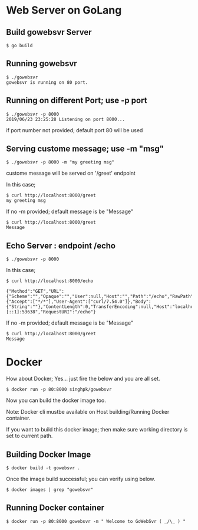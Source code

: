 # Web Server on GoLang

## Build gowebsvr Server

  ```
  $ go build
  ```

## Running gowebsvr

  ```
  $ ./gowebsvr 
  gowebsvr is running on 80 port.
  ```

## Running on different Port; use -p port

  ```
  $ ./gowebsvr -p 8000
  2019/06/23 23:25:28 Listening on port 8000...
  ```
  if port number not provided; default port 80 will be used

## Serving custome message; use -m "msg"

  ```
  $ ./gowebsvr -p 8000 -m "my greeting msg"
  ```
  custome message will be served on '/greet' endpoint

  In this case;

  ```
  $ curl http://localhost:8000/greet
  my greeting msg
  ```
  If no -m provided; default message is be "Message"

  ```
  $ curl http://localhost:8000/greet
  Message   
  ```

## Echo Server : endpoint /echo

  ```
  $ ./gowebsvr -p 8000 
  ```
  In this case; 
  ```
  $ curl http://localhost:8000/echo

  {"Method":"GET","URL":{"Scheme":"","Opaque":"","User":null,"Host":"","Path":"/echo","RawPath":"","ForceQuery":false,"RawQuery":"","Fragment":""},"Proto":"HTTP/1.1","ProtoMajor":1,"ProtoMinor":1,"Header":{"Accept":["*/*"],"User-Agent":["curl/7.54.0"]},"Body":{"String":""},"ContentLength":0,"TransferEncoding":null,"Host":"localhost:8000","Trailer":null,"RemoteAddr":"[::1]:53638","RequestURI":"/echo"} 
  ```
  If no -m provided; default message is be "Message"
  ```
  $ curl http://localhost:8000/greet
  Message  
  ```

# Docker 

How about Docker; Yes... just fire the below and you are all set.

  ```
  $ docker run -p 80:8000 singhpk/gowebsvr
  ```
  
  Now you can build the docker image too.

  Note: Docker cli mustbe available on Host building/Running Docker container. 

  If you want to build this docker image; then make sure working directory is set to current path.

## Building Docker Image 

  ```
  $ docker build -t gowebsvr .
  ```
  Once the image build successful; you can verify using below.

  ```
  $ docker images | grep "gowebsvr"
  ```

## Running Docker container
  ```
  $ docker run -p 80:8000 gowebsvr -m " Welcome to GoWebSvr ( _/\_ ) "
  ```

